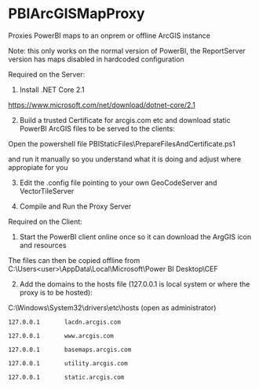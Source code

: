 # PBIArcGISMapProxy
Proxies PowerBI maps to an onprem or offline ArcGIS instance

Note: this only works on the normal version of PowerBI, the ReportServer version has maps disabled in hardcoded configuration


Required on the Server:


1. Install .NET Core 2.1

https://www.microsoft.com/net/download/dotnet-core/2.1

2. Build a trusted Certificate for arcgis.com etc and download static PowerBI ArcGIS files to be served to the clients:

Open the powershell file PBIStaticFiles\PrepareFilesAndCertificate.ps1

and run it manually so you understand what it is doing and adjust where appropiate for you

3. Edit the .config file pointing to your own GeoCodeServer and VectorTileServer

4. Compile and Run the Proxy Server


Required on the Client:

1. Start the PowerBI client online once so it can download the ArgGIS icon and resources

The files can then be copied offline from C:\Users\<user>\AppData\Local\Microsoft\Power BI Desktop\CEF

2. Add the domains to the hosts file (127.0.0.1 is local system or where the proxy is to be hosted):

C:\Windows\System32\drivers\etc\hosts (open as administrator)

	127.0.0.1       lacdn.arcgis.com
	
	127.0.0.1       www.arcgis.com
	
	127.0.0.1       basemaps.arcgis.com
	
	127.0.0.1       utility.arcgis.com
	
	127.0.0.1		static.arcgis.com
